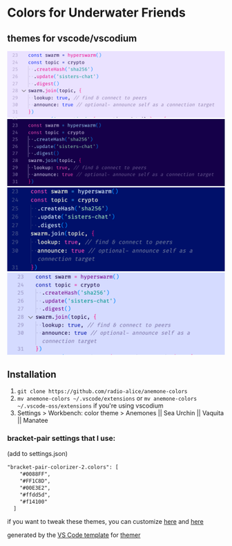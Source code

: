 # Colors for Underwater Friends

## themes for vscode/vscodium

![anemones](anemones.png)
![sea urchin](sea-urchin.png)
![vaquita](vaquita.png)
![manatee](manatee.png)

## Installation

1. `git clone https://github.com/radio-alice/anemone-colors`
2. `mv anemone-colors ~/.vscode/extensions` or `mv anemone-colors ~/.vscode-oss/extensions` if you're using vscodium
3. Settings > Workbench: color theme > Anemones || Sea Urchin || Vaquita || Manatee

### bracket-pair settings that I use:

(add to settings.json)

```
"bracket-pair-colorizer-2.colors": [
    "#0088FF",
    "#FF1C8D",
    "#00E3E2",
    "#ffdd5d",
    "#f14100"
  ]
```

if you want to tweak these themes, you can customize [here](https://themer.dev/?colors.dark.shade0=%23150049&colors.dark.shade7=%23e6dcff&colors.dark.accent0=%23ff009c&colors.dark.accent1=%23ffa685&colors.dark.accent2=%23fff3c5&colors.dark.accent3=%239bdabb&colors.dark.accent4=%23d2ebff&colors.dark.accent5=%23ffc8f5&colors.dark.accent6=%232eacff&colors.dark.accent7=%23ff4ab9&colors.light.shade7=%23150049&colors.light.shade0=%23eae2ff&colors.light.accent0=%23f14100&colors.light.accent1=%2300bce1&colors.light.accent5=%23007699&colors.light.accent4=%23750091&colors.light.accent6=%23ed0090&colors.light.accent3=%23009892&colors.light.accent2=%230024f3&colors.light.accent7=%230018b1&activeColorSet=dark&calculateIntermediaryShades.dark=true) and [here](https://themer.dev/?colors.dark.shade0=%2300106a&colors.dark.shade7=%23f3ffdc&colors.dark.accent0=%23ff009c&colors.dark.accent1=%23ffa685&colors.dark.accent2=%23ffdd5d&colors.dark.accent3=%239bdabb&colors.dark.accent4=%23d2ebff&colors.dark.accent5=%23ffc8f5&colors.dark.accent6=%232eacff&colors.dark.accent7=%23ff4ab9&colors.light.shade7=%23150049&colors.light.shade0=%23d5dbff&colors.light.accent0=%23f14100&colors.light.accent1=%2300bce1&colors.light.accent5=%23007699&colors.light.accent4=%23750091&colors.light.accent6=%23ed0090&colors.light.accent3=%23009892&colors.light.accent2=%230024f3&colors.light.accent7=%230018b1&activeColorSet=dark&calculateIntermediaryShades.dark=true)

generated by the [VS Code template](https://github.com/mjswensen/themer/tree/master/cli/packages/themer-vscode) for [themer](https://github.com/mjswensen/themer)

